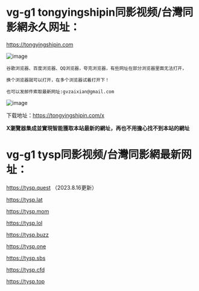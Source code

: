 # vg-g1 tongyingshipin同影视频/台灣同影網永久网址：

https://tongyingshipin.com

![image](https://github.com/yihuagongnet/vg-g1/assets/141849781/bda9fce9-58d9-4e11-bdbe-01ccd72d1395)

```
谷歌浏览器、百度浏览器、QQ浏览器，夸克浏览器，有些网址在部分浏览器里面无法打开，

换个浏览器就可以打开，在多个浏览器试着打开下！

也可以发邮件索取最新网址:gvzaixian@gmail.com
```
![image](https://github.com/yihuagongnet/vg-g1/assets/141849781/f197cd88-2a37-44fc-8940-d898f845249d)

下载地址：https://tongyingshipin.com/x

**X瀏覽器集成並實現智能獲取本站最新的網址，再也不用擔心找不到本站的網址**

# vg-g1 tysp同影视频/台灣同影網最新网址：

https://tysp.quest （2023.8.16更新）

https://tysp.lat

https://tysp.mom

https://tysp.lol

https://tysp.buzz

https://tysp.one

https://tysp.sbs

https://tysp.cfd

https://tysp.top
